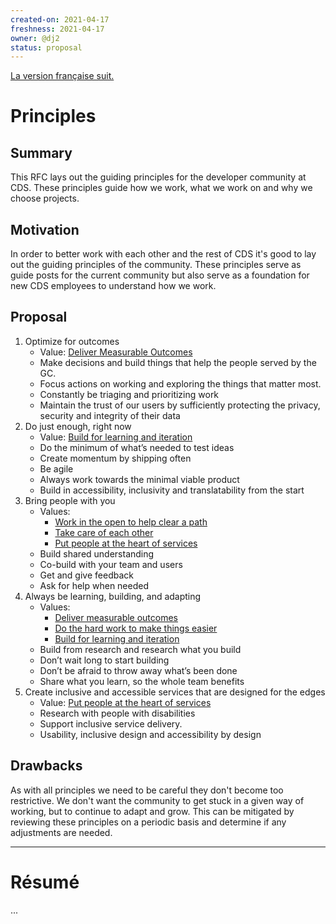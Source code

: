 ```yaml
---
created-on: 2021-04-17
freshness: 2021-04-17
owner: @dj2
status: proposal
---
```


[La version française suit.](#résumé)

# Principles

## Summary
This RFC lays out the guiding principles for the developer community at CDS.
These principles guide how we work, what we work on and why we choose projects.


## Motivation
In order to better work with each other and the rest of CDS it's good to lay out
the guiding principles of the community. These principles serve as guide posts
for the current community but also serve as a foundation for new CDS employees
to understand how we work.


## Proposal
1. Optimize for outcomes
   - Value: [Deliver Measurable Outcomes]( 0004-values.md#deliver-measurable-outcomes)
   - Make decisions and build things that help the people served by the  GC.
   - Focus actions on working and exploring the things that matter most.
   - Constantly be triaging and prioritizing work
   - Maintain the trust of our users by sufficiently protecting the privacy, security and integrity of their data
2. Do just enough, right now
   - Value: [Build for learning and iteration]( 0004-values.md#build-for-learning-and-iteration)
   - Do the minimum of what’s needed to test ideas
   - Create momentum by shipping often
   - Be agile
   - Always work towards the minimal viable product
   - Build in accessibility, inclusivity and translatability from the start
3. Bring people with you
   - Values:
     * [Work in the open to help clear a path]( 0004-values.md#work-in-the-open-to-help-clear-a-path)
     * [Take care of each other](0004-values.md#take-care-of-each-other)
     * [Put people at the heart of services]( 0004-values.md#put-people-at-the-heart-of-services)
   - Build shared understanding
   - Co-build with your team and users
   - Get and give feedback
   - Ask for help when needed
4. Always be learning, building, and adapting
   - Values:
     * [Deliver measurable outcomes]( 0004-values.md#deliver-measurable-outcomes)
     * [Do the hard work to make things easier]( 0004-values.md#do-the-hard-work-to-make-things-easier)
     * [Build for learning and iteration]( 0004-values.md#build-for-learning-and-iteration)
   - Build from research and research what you build
   - Don’t wait long to start building
   - Don’t be afraid to throw away what’s been done
   - Share what you learn, so the whole team benefits
5. Create inclusive and accessible services that are designed for the edges
   - Value: [Put people at the heart of services]( 0004-values.md#put-people-at-the-heart-of-services)
   - Research with people with disabilities
   - Support inclusive service delivery.
   - Usability, inclusive design and accessibility by design


## Drawbacks
As with all principles we need to be careful they don't become too restrictive.
We don't want the community to get stuck in a given way of working, but to
continue to adapt and grow. This can be mitigated by reviewing these principles
on a periodic basis and determine if any adjustments are needed.


---

# Résumé

...